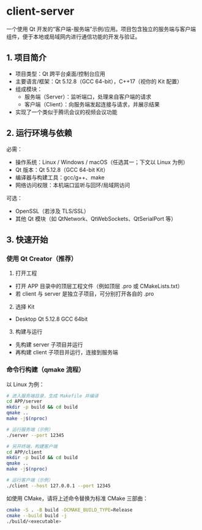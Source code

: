 # client-server

一个使用 Qt 开发的“客户端-服务端”示例/应用。项目包含独立的服务端与客户端组件，便于本地或局域网内进行通信功能的开发与验证。



## 1. 项目简介

- 项目类型：Qt 跨平台桌面/控制台应用
- 主要语言/框架：Qt 5.12.8（GCC 64-bit），C++17（视你的 Kit 配置）
- 组成模块：
  - 服务端（Server）：监听端口，处理来自客户端的请求
  - 客户端（Client）：向服务端发起连接与请求，并展示结果
- 实现了一个类似于腾讯会议的视频会议功能




## 2. 运行环境与依赖

必需：
- 操作系统：Linux / Windows / macOS（任选其一；下文以 Linux 为例）
- Qt 版本：Qt 5.12.8（GCC 64-bit Kit）
- 编译器与构建工具：gcc/g++、make
- 网络访问权限：本机端口监听与回环/局域网访问

可选：
- OpenSSL（若涉及 TLS/SSL）
- 其他 Qt 模块（如 QtNetwork、QtWebSockets、QtSerialPort 等）



## 3. 快速开始

### 使用 Qt Creator（推荐）

1) 打开工程
- 打开 APP 目录中的顶层工程文件（例如顶层 .pro 或 CMakeLists.txt）
- 若 client 与 server 是独立子项目，可分别打开各自的 .pro

2) 选择 Kit
- Desktop Qt 5.12.8 GCC 64bit

3) 构建与运行
- 先构建 server 子项目并运行
- 再构建 client 子项目并运行，连接到服务端

### 命令行构建（qmake 流程）

以 Linux 为例：
```bash
# 进入服务端目录，生成 Makefile 并编译
cd APP/server
mkdir -p build && cd build
qmake ..
make -j$(nproc)

# 运行服务端（示例）
./server --port 12345

# 另开终端，构建客户端
cd APP/client
mkdir -p build && cd build
qmake ..
make -j$(nproc)

# 运行客户端（示例）
./client --host 127.0.0.1 --port 12345
```

如使用 CMake，请将上述命令替换为标准 CMake 三部曲：
```bash
cmake -S . -B build -DCMAKE_BUILD_TYPE=Release
cmake --build build -j
./build/<executable>
```

